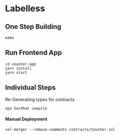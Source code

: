 # Labelless


## One Step Building
```
make
```

## Run Frontend App
```
cd counter-app
yarn install
yarn start
```

## Individual Steps

Re-Generating types for contracts

```
npx hardhat compile
```



#### Manual Deployment

```
sol-merger --remove-comments contracts/Counter.sol
```